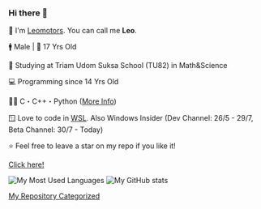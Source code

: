 ### Hi there 👋

🔖 I'm <a href="https://github.com/Leomotors/">Leomotors</a>. You can call me **Leo**.

🚹 Male | 🎂 17 Yrs Old

🏫 Studying at Triam Udom Suksa School (TU82) in Math&Science

💻 Programming since 14 Yrs Old

👨‍💻 C・C++・Python (<a href="https://github.com/Leomotors/Leomotors/blob/main/LanguageSkill.md">More Info</a>)

🪟 Love to code in <a href="https://docs.microsoft.com/en-us/windows/wsl/install-win10">WSL</a>. Also Windows Insider (Dev Channel: 26/5 - 29/7, Beta Channel: 30/7 - Today)

⭐ Feel free to leave a star on my repo if you like it!

[Click here!](https://www.youtube.com/watch?v=dQw4w9WgXcQ)

![My Most Used Languages](https://github-readme-stats.vercel.app/api/top-langs/?username=Leomotors&layout=compact&langs_count=10)
 ![My GitHub stats](https://github-readme-stats.vercel.app/api?username=Leomotors)

<!-- [![Leomotors's wakatime stats](https://github-readme-stats.vercel.app/api/wakatime?username=Leomotors&layout=compact)](https://github.com/anuraghazra/github-readme-stats)
-->
[My Repository Categorized](https://github.com/Leomotors/Leomotors/blob/main/Repository.md)



<!-- // auto generated by github but I will keep it
**Leomotors/Leomotors** is a ✨ _special_ ✨ repository because its `README.md` (this file) appears on your GitHub profile.

Here are some ideas to get you started:

- 🔭 I’m currently working on ... // NOT WORKING RN but maybe in the future
WRITTEN - 🌱 I’m currently learning ...
- 👯 I’m looking to collaborate on ...
- 🤔 I’m looking for help with ...
- 💬 Ask me about ...
- 📫 How to reach me: ...
- 😄 Pronouns: ...
- ⚡ Fun fact: ...
-->
